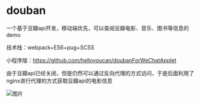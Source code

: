 # douban
一个基于豆瓣api开发，移动端优先，可以查阅豆瓣电影、音乐、图书等信息的demo

技术栈：webpack+ES6+pug+SCSS

小程序版：https://github.com/helloyoucan/doubanForWeChatApplet

由于豆瓣api已经关闭，但是仍然可以通过反向代理的方式访问，于是后面利用了nginx进行代理的方式获取豆瓣api的电影信息

![图片](http://www.helloyoucan.com./upload/imageFile-1504408084540.png)
